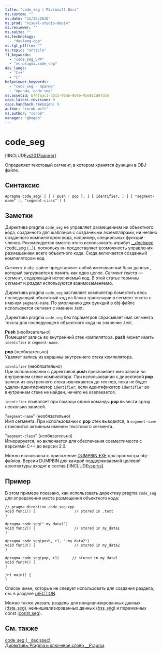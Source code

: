 ```yaml
---
title: "code_seg | Microsoft Docs"
ms.custom: ""
ms.date: "12/15/2016"
ms.prod: "visual-studio-dev14"
ms.reviewer: ""
ms.suite: ""
ms.technology: 
  - "devlang-cpp"
ms.tgt_pltfrm: ""
ms.topic: "article"
f1_keywords: 
  - "code_seg_CPP"
  - "vc-pragma.code_seg"
dev_langs: 
  - "C++"
  - "C"
helpviewer_keywords: 
  - "code_seg - прагма"
  - "прагмы, code_seg"
ms.assetid: bf4faac1-a511-46a6-8d9e-456851d97d56
caps.latest.revision: 9
caps.handback.revision: 9
author: "corob-msft"
ms.author: "corob"
manager: "ghogen"
---
```

# code_seg
[!INCLUDE[vs2017banner](../assembler/inline/includes/vs2017banner.md)]

Определяет текстовый сегмент, в котором хранятся функции в OBJ\-файле.  
  
## Синтаксис  
  
```  
#pragma code_seg( [ [ { push | pop }, ] [ identifier, ] ] [ "segment-name" [, "segment-class" ] )  
```  
  
## Заметки  
 Директива pragma `code_seg` не управляет размещением ни объектного кода, созданного для шаблонов с созданными экземплярами, ни неявно созданного компилятором кода, например, специальных функций\-членов.  Рекомендуется вместо этого использовать атрибут [\_\_declspec \(code\_seg \(...\)\)](../cpp/code-seg-declspec.md), поскольку он предоставляет возможность управления размещением всего объектного кода.  Сюда включается созданный компилятором код.  
  
 *Сегмент* в obj\-файле представляет собой именованный блок данных , который загружается в память как одно целое.  *Сегмент текста* — сегмент, содержащий исполняемый код.  В этой статье термины *сегмент* и *раздел* используются взаимозаменяемо.  
  
 Директива pragma `code_seg` заставляет компилятор поместить весь последующий объектный код из блока трансляции в сегмент текста с именем `segment-name`.  По умолчанию для функций в obj\-файле используется сегмент с именем .text.  
  
 Директива pragma `code_seg` без параметров сбрасывает имя сегмента текста для последующего объектного кода на значение .text.  
  
 **Push** \(необязательно\)  
 Помещает запись во внутренний стек компилятора.  **push** может иметь `identifier` и `segment-name`.  
  
 **pop** \(необязательно\)  
 Удаляет запись из вершины внутреннего стека компилятора.  
  
 `identifier` \(необязательно\)  
 При использовании с директивой **push** присваивает имя записи во внутреннем стеке компилятора.  При использовании с директивой **pop** записи из внутреннего стека извлекаются до тех пор, пока не будет удален идентификатор `identifier`; если идентификатор `identifier` во внутреннем стеке не найден, ничего не извлекается.  
  
 `identifier` позволяет при помощи одной команды **pop** вывести сразу несколько записей.  
  
 "`segment-name`" \(необязательно\)  
 Имя сегмента.  При использовании с **pop** стек выводится, а `segment-name` становится активным именем текстового сегмента.  
  
 "`segment-class`" \(необязательно\)  
 Игнорируется, но включается для обеспечения совместимости с версиями C\+\+ до версии 2.0.  
  
 Можно использовать приложение [DUMPBIN.EXE](../build/reference/dumpbin-command-line.md) для просмотра obj\-файлов.  Версии DUMPBIN для каждой поддерживаемой целевой архитектуры входят в состав [!INCLUDE[vsprvs](../assembler/masm/includes/vsprvs_md.md)].  
  
## Пример  
 В этом примере показано, как использовать директиву pragma `code_seg` для определения места размещения объектного кода:  
  
```  
// pragma_directive_code_seg.cpp  
void func1() {                  // stored in .text  
}  
  
#pragma code_seg(".my_data1")  
void func2() {                  // stored in my_data1  
}  
  
#pragma code_seg(push, r1, ".my_data2")  
void func3() {                  // stored in my_data2  
}  
  
#pragma code_seg(pop, r1)      // stored in my_data1  
void func4() {  
}  
  
int main() {  
}  
```  
  
 Список имен, которые не следует использовать для создания раздела, см. в разделе [\/SECTION](../build/reference/section-specify-section-attributes.md).  
  
 Можно также указать разделы для инициализированных данных \([data\_seg](../preprocessor/data-seg.md)\), неинициализированных данных \([bss\_seg](../preprocessor/bss-seg.md)\) и переменных const \([const\_seg](../preprocessor/const-seg.md)\).  
  
## См. также  
 [code\_seg \(\_\_declspec\)](../cpp/code-seg-declspec.md)   
 [Директивы Pragma и ключевое слово \_\_Pragma](../preprocessor/pragma-directives-and-the-pragma-keyword.md)